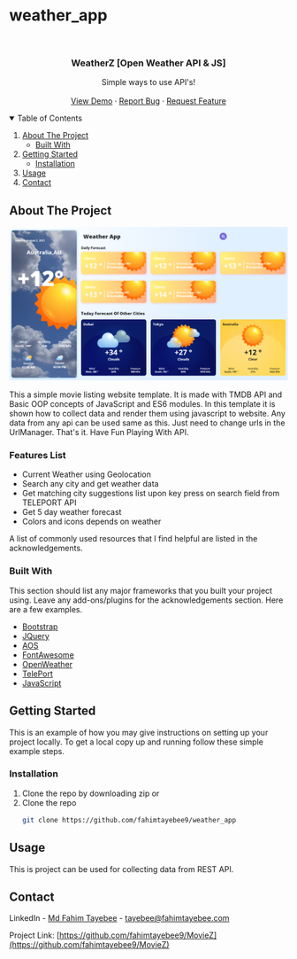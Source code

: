 # weather_app
<!-- PROJECT LOGO -->
<br />
<p align="center">
  <h3 align="center">WeatherZ [Open Weather API & JS]</h3>

  <p align="center">
    Simple ways to use API's!
    <br />
    <br />
    <a href="weatherzft.netlify.app">View Demo</a>
    ·
    <a href="https://fahimtayebee9.github.io/weather_app/issues">Report Bug</a>
    ·
    <a href="https://fahimtayebee9.github.io/weather_app/issues">Request Feature</a>
  </p>
</p>



<!-- TABLE OF CONTENTS -->
<details open="open">
  <summary>Table of Contents</summary>
  <ol>
    <li>
      <a href="#about-the-project">About The Project</a>
      <ul>
        <li><a href="#built-with">Built With</a></li>
      </ul>
    </li>
    <li>
      <a href="#getting-started">Getting Started</a>
      <ul>
        <li><a href="#installation">Installation</a></li>
      </ul>
    </li>
    <li><a href="#usage">Usage</a></li>
    <li><a href="#contact">Contact</a></li>
  </ol>
</details>



<!-- ABOUT THE PROJECT -->
## About The Project

<img src="assets/img/ss_main.png" alt="screenshot">

This a simple movie listing website template. It is made with TMDB API and Basic OOP concepts of JavaScript and ES6 modules. In this template it is shown how to collect data and render them using javascript to website. Any data from any api can be used same as this. Just need to change urls in the UrlManager. That's it. 
Have Fun Playing With API.

### Features List
* Current Weather using Geolocation
* Search any city and get weather data
* Get matching city suggestions list upon key press on search field from TELEPORT API
* Get 5 day weather forecast
* Colors and icons depends on weather

A list of commonly used resources that I find helpful are listed in the acknowledgements.

### Built With

This section should list any major frameworks that you built your project using. Leave any add-ons/plugins for the acknowledgements section. Here are a few examples.
* [Bootstrap](https://getbootstrap.com)
* [JQuery](https://jquery.com)
* [AOS](https://michalsnik.github.io/aos/)
* [FontAwesome](https://fontawesome.com/)
* [OpenWeather](https://openweathermap.org/)
* [TelePort](https://teleport.org/)
* [JavaScript](https://developer.mozilla.org/en-US/docs/Web/JavaScript)

<!-- GETTING STARTED -->
## Getting Started

This is an example of how you may give instructions on setting up your project locally.
To get a local copy up and running follow these simple example steps.

### Installation

1. Clone the repo by downloading zip or
2. Clone the repo
   ```sh
   git clone https://github.com/fahimtayebee9/weather_app
   ```


<!-- USAGE EXAMPLES -->
## Usage

This is project can be used for collecting data from REST API.

<!-- CONTACT -->
## Contact

LinkedIn - [Md Fahim Tayebee](https://www.linkedin.com/in/ftayebee/) - tayebee@fahimtayebee.com

Project Link: [https://github.com/fahimtayebee9/MovieZ](https://github.com/fahimtayebee9/MovieZ)
